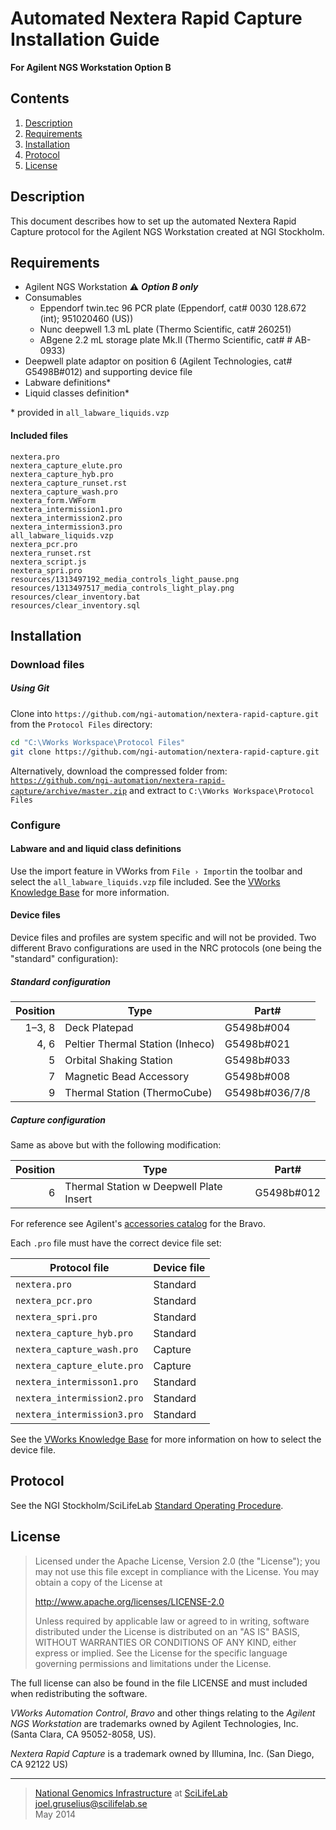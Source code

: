 # Automated Nextera Rapid Capture Installation Guide #
**For Agilent NGS Workstation Option B**

## Contents ##
1. [Description](#Description)
2. [Requirements](#requirements)
3. [Installation](#installation)
4. [Protocol](#protocol)
5. [License](#license)

## Description ##
This document describes how to set up the automated Nextera Rapid Capture protocol for the Agilent NGS Workstation created at NGI Stockholm.

## Requirements ##
- Agilent NGS Workstation :warning: <i><b>Option B only</i></b>
- Consumables
   - Eppendorf twin.tec 96 PCR plate (Eppendorf, cat# 0030 128.672 (int); 951020460 (US))
   - Nunc deepwell 1.3 mL plate (Thermo Scientific, cat# 260251)
   - ABgene 2.2 mL storage plate Mk.II (Thermo Scientific, cat# # AB-0933)
- Deepwell plate adaptor on position 6 (Agilent Technologies, cat# G5498B#012) and supporting device file
- Labware definitions*
- Liquid classes definition*

\* provided in `all_labware_liquids.vzp`

#### Included files ####
```
nextera.pro
nextera_capture_elute.pro
nextera_capture_hyb.pro
nextera_capture_runset.rst
nextera_capture_wash.pro
nextera_form.VWForm
nextera_intermission1.pro
nextera_intermission2.pro
nextera_intermission3.pro
all_labware_liquids.vzp
nextera_pcr.pro
nextera_runset.rst
nextera_script.js
nextera_spri.pro
resources/1313497192_media_controls_light_pause.png
resources/1313497517_media_controls_light_play.png
resources/clear_inventory.bat
resources/clear_inventory.sql
```

## Installation ##
### Download files ###


##### Using Git #####
Clone into `https://github.com/ngi-automation/nextera-rapid-capture.git` from the `Protocol Files` directory:

```bash
cd "C:\VWorks Workspace\Protocol Files"
git clone https://github.com/ngi-automation/nextera-rapid-capture.git
```

Alternatively, download the compressed folder from:
[`https://github.com/ngi-automation/nextera-rapid-capture/archive/master.zip`][zip]
and extract to `C:\VWorks Workspace\Protocol Files`

### Configure ###
#### Labware and and liquid class definitions ####
Use the import feature in VWorks from `File › Import`in the toolbar and select the `all_labware_liquids.vzp` file included. See the [VWorks Knowledge Base][import] for more information.

#### Device files ####
Device files and profiles are system specific and will not be provided. Two different Bravo configurations are used in the NRC protocols (one being the "standard" configuration):

##### Standard configuration #####
Position | Type | Part#
-------: | ---- | -----
1&ndash;3, 8  | Deck Platepad | G5498b#004
4, 6     | Peltier Thermal Station (Inheco) | G5498b#021
5        | Orbital Shaking Station | G5498b#033
7        | Magnetic Bead Accessory | G5498b#008
9        | Thermal Station (ThermoCube) | G5498b#036/7/8

##### Capture configuration #####
Same as above but with the following modification:

Position | Type | Part#
-------: | ---- | -----
6        | Thermal Station w Deepwell Plate Insert | G5498b#012

For reference see Agilent's [accessories catalog][catalog] for the Bravo.

Each `.pro` file must have the correct device file set:

Protocol file | Device file
-------- | -----------
`nextera.pro` | Standard
`nextera_pcr.pro` | Standard
`nextera_spri.pro` | Standard
`nextera_capture_hyb.pro` | Standard
`nextera_capture_wash.pro` | Capture
`nextera_capture_elute.pro` | Capture
`nextera_intermisson1.pro` | Standard
`nextera_intermission2.pro` | Standard
`nextera_intermission3.pro` | Standard

See the [VWorks Knowledge Base][device-file] for more information on how to select the device file.

## Protocol ##

See the NGI Stockholm/SciLifeLab [Standard Operating Procedure][sop].

## License ##
> Licensed under the Apache License, Version 2.0 (the "License");
> you may not use this file except in compliance with the License.
> You may obtain a copy of the License at
> 
> http://www.apache.org/licenses/LICENSE-2.0
>
> Unless required by applicable law or agreed to in writing, software
> distributed under the License is distributed on an "AS IS" BASIS,
> WITHOUT WARRANTIES OR CONDITIONS OF ANY KIND, either express or implied.
> See the License for the specific language governing permissions and limitations under the License.

The full license can also be found in the file LICENSE and must included when redistributing the software.

*VWorks Automation Control*, *Bravo* and other things relating to the *Agilent NGS Workstation* are trademarks owned by Agilent Technologies, Inc. (Santa Clara, CA 95052-8058, US).

*Nextera Rapid Capture* is a trademark owned by Illumina, Inc. (San Diego, CA 92122 US)

[email]: mailto:joel.gruselius@scilifelab.se "E-mail author"
[ngi]: https://portal.scilifelab.se/genomics/ "NGI Stockholm"
[scilife]: http://www.scilifelab.se/platforms/ngi/ "SciLifeLab"
[zip]: https://github.com/jgruselius/nextera-rapid-capture/archive/master.zip
[import]: http://www.velocity11.com/techdocs/AutomationSolutionsKB/vworks4_ug/11_Troubleshooting.15.03.html#2005458
[catalog]: http://www.chem.agilent.com/Library/catalogs/Public/5991-0369EN.pdf
[sop]: http://goo.gl/UAMdzX
[device-file]: http://www.velocity11.com/techdocs/AutomationSolutionsKB/vworks4_ug/02_CreateProtocolBasic.04.08.html#1981042

---

>[National Genomics Infrastructure][ngi] at [SciLifeLab][scilife]  
<joel.gruselius@scilifelab.se>  
May 2014
